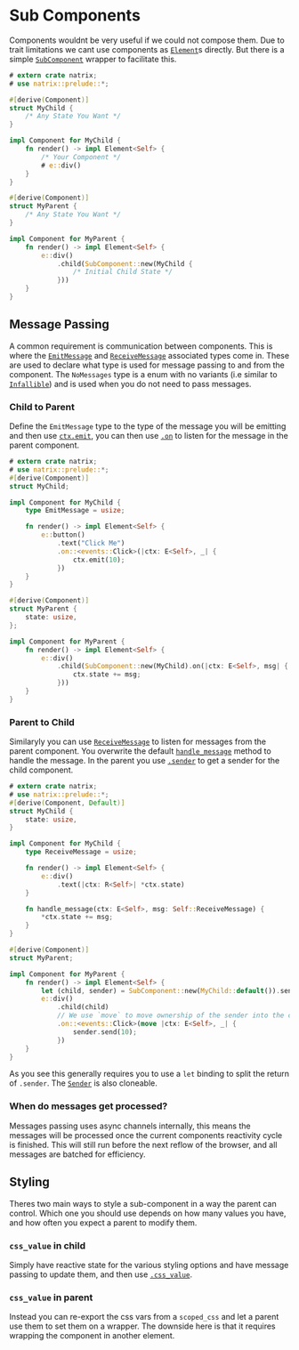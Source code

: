 # Sub Components

Components wouldnt be very useful if we could not compose them. Due to trait limitations we cant use components as [`Element`](element::Element)s directly. But there is a simple [`SubComponent`](component::SubComponent) wrapper to facilitate this.

```rust
# extern crate natrix;
# use natrix::prelude::*;

#[derive(Component)]
struct MyChild {
    /* Any State You Want */
}

impl Component for MyChild {
    fn render() -> impl Element<Self> {
        /* Your Component */
        # e::div()
    }
}

#[derive(Component)]
struct MyParent {
    /* Any State You Want */
}

impl Component for MyParent {
    fn render() -> impl Element<Self> {
        e::div()
            .child(SubComponent::new(MyChild {
                /* Initial Child State */
            }))
    }
}
```

## Message Passing

A common requirement is communication between components. This is where the [`EmitMessage`](component::Component::EmitMessage) and [`ReceiveMessage`](component::Component::ReceiveMessage) associated types come in. These are used to declare what type is used for message passing to and from the component. The `NoMessages` type is a enum with no variants (i.e similar to [`Infallible`](std::convert::Infallible)) and is used when you do not need to pass messages.

### Child to Parent

Define the `EmitMessage` type to the type of the message you will be emitting and then use [`ctx.emit`](state::State::emit), you can then use [`.on`](component::SubComponent::on) to listen for the message in the parent component.

```rust
# extern crate natrix;
# use natrix::prelude::*;
#[derive(Component)]
struct MyChild;

impl Component for MyChild {
    type EmitMessage = usize;

    fn render() -> impl Element<Self> {
        e::button()
            .text("Click Me")
            .on::<events::Click>(|ctx: E<Self>, _| {
                ctx.emit(10);
            })
    }
}

#[derive(Component)]
struct MyParent {
    state: usize,
};

impl Component for MyParent {
    fn render() -> impl Element<Self> {
        e::div()
            .child(SubComponent::new(MyChild).on(|ctx: E<Self>, msg| {
                ctx.state += msg;
            }))
    }
}
```

### Parent to Child

Similaryly you can use [`ReceiveMessage`](component::Component::ReceiveMessage) to listen for messages from the parent component. You overwrite the default [`handle_message`](component::Component::handle_message) method to handle the message. In the parent you use [`.sender`](component::SubComponent::sender) to get a sender for the child component.

```rust
# extern crate natrix;
# use natrix::prelude::*;
#[derive(Component, Default)]
struct MyChild {
    state: usize,
}

impl Component for MyChild {
    type ReceiveMessage = usize;

    fn render() -> impl Element<Self> {
        e::div()
            .text(|ctx: R<Self>| *ctx.state)
    }

    fn handle_message(ctx: E<Self>, msg: Self::ReceiveMessage) {
        *ctx.state += msg;
    }
}

#[derive(Component)]
struct MyParent;

impl Component for MyParent {
    fn render() -> impl Element<Self> {
        let (child, sender) = SubComponent::new(MyChild::default()).sender();
        e::div()
            .child(child)
            // We use `move` to move ownership of the sender into the closure
            .on::<events::Click>(move |ctx: E<Self>, _| {
                sender.send(10);
            })
    }
}
```

As you see this generally requires you to use a `let` binding to split the return of `.sender`. The [`Sender`](component::Sender) is also cloneable.

### When do messages get processed?

Messages passing uses async channels internally, this means the messages will be processed once the current components reactivity cycle is finished. This will still run before the next reflow of the browser, and all messages are batched for efficiency.

## Styling

Theres two main ways to style a sub-component in a way the parent can control.
Which one you should use depends on how many values you have, and how often you expect a parent to modify them.

### `css_value` in child
Simply have reactive state for the various styling options and have message passing to update them, and then use [`.css_value`](html_elements::HtmlElement::css_value).

### `css_value` in parent
Instead you can re-export the css vars from a `scoped_css` and let a parent use them to set them on a wrapper. The downside here is that it requires wrapping the component in another element.
